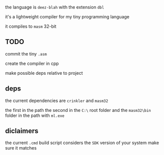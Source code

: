 the language is `deez-blah` with the extension `dbl`

it's a lightweight compiler for my tiny programming language

it compiles to `masm` 32-bit

## TODO

commit the tiny `.asm`

create the compiler in cpp

make possible deps relative to project

## deps

the current dependencies are `crinkler` and `masm32`

the first in the path
the second in the `C:\` root folder
and the `masm32\bin` folder in the path with `ml.exe`

## diclaimers

the current `.cmd` build script considers the `SDK` version of your system
make sure it matches
